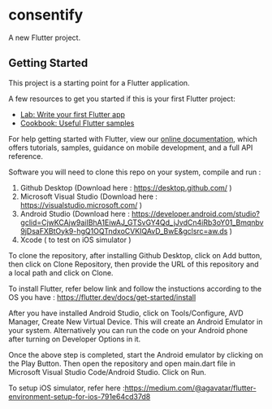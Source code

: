# consentify

A new Flutter project.

## Getting Started

This project is a starting point for a Flutter application.

A few resources to get you started if this is your first Flutter project:

- [Lab: Write your first Flutter app](https://flutter.dev/docs/get-started/codelab)
- [Cookbook: Useful Flutter samples](https://flutter.dev/docs/cookbook)

For help getting started with Flutter, view our
[online documentation](https://flutter.dev/docs), which offers tutorials,
samples, guidance on mobile development, and a full API reference.


Software you will need to clone this repo on your system, compile and run :

1. Github Desktop (Download here : https://desktop.github.com/ )
2. Microsoft Visual Studio (Download here : https://visualstudio.microsoft.com/ )
3. Android Studio (Download here : https://developer.android.com/studio?gclid=CjwKCAjw9aiIBhA1EiwAJ_GTSvGY4Qd_jJvdCn4iRb3oY01_Bmqnbv9jDsaFXBtOyk9-hgQ1OQTndxoCVKIQAvD_BwE&gclsrc=aw.ds )
4. Xcode ( to test on iOS simulator )

To clone the repository, after installing Github Desktop, click on Add button, then click on Clone Repository, then provide the URL of this repository and a local path and click on Clone.

To install Flutter, refer below link and follow the instuctions according to the OS you have :
https://flutter.dev/docs/get-started/install

After you have installed Android Studio, click on Tools/Configure, AVD Manager, Create New Virtual Device. This will create an Android Emulator in your system. Alternatively you can run the code on your Android phone after turning on Developer Options in it. 

Once the above step is completed, start the Android emulator by clicking on the Play Button. Then open the repository and open main.dart file in Microsoft Visual Studio Code/Android Studio. Click on Run. 

To setup iOS simulator, refer here :https://medium.com/@agavatar/flutter-environment-setup-for-ios-791e64cd37d8


